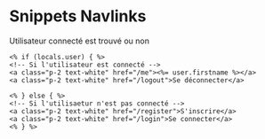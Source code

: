 # Snippets Navlinks

Utilisateur connecté est trouvé ou non
```ejs
<% if (locals.user) { %>
<!-- Si l'utilisateur est connecté -->
<a class="p-2 text-white" href="/me"><%= user.firstname %></a>
<a class="p-2 text-white" href="/logout">Se déconnecter</a>
             
<% } else { %>
<!-- Si l'utilisaetur n'est pas connecté -->
<a class="p-2 text-white" href="/register">S'inscrire</a>
<a class="p-2 text-white" href="/login">Se connecter</a>
<% } %>
```

